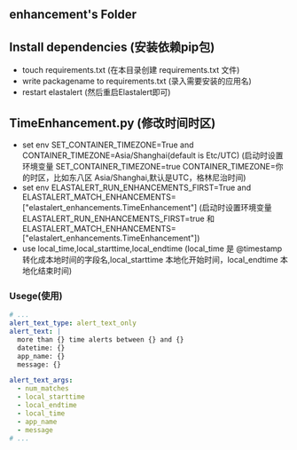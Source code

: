 
## enhancement's Folder 


## Install dependencies (安装依赖pip包)

- touch requirements.txt (在本目录创建 requirements.txt 文件)
- write packagename to requirements.txt (录入需要安装的应用名)
- restart elastalert (然后重启Elastalert即可)

## TimeEnhancement.py (修改时间时区)

- set env SET_CONTAINER_TIMEZONE=True and CONTAINER_TIMEZONE=Asia/Shanghai(default is Etc/UTC) (启动时设置环境变量 SET_CONTAINER_TIMEZONE=true CONTAINER_TIMEZONE=你的时区，比如东八区 Asia/Shanghai,默认是UTC，格林尼治时间)
- set env ELASTALERT_RUN_ENHANCEMENTS_FIRST=True and ELASTALERT_MATCH_ENHANCEMENTS=["elastalert_enhancements.TimeEnhancement"] (启动时设置环境变量 ELASTALERT_RUN_ENHANCEMENTS_FIRST=true 和 ELASTALERT_MATCH_ENHANCEMENTS=["elastalert_enhancements.TimeEnhancement"])
- use local_time,local_starttime,local_endtime (local_time 是 @timestamp转化成本地时间的字段名,local_starttime 本地化开始时间，local_endtime 本地化结束时间)

### Usege(使用)
```yaml
# ...
alert_text_type: alert_text_only
alert_text: |
  more than {} time alerts between {} and {} 
  datetime: {}
  app_name: {}
  message: {}

alert_text_args:
  - num_matches
  - local_starttime
  - local_endtime
  - local_time
  - app_name
  - message
# ...